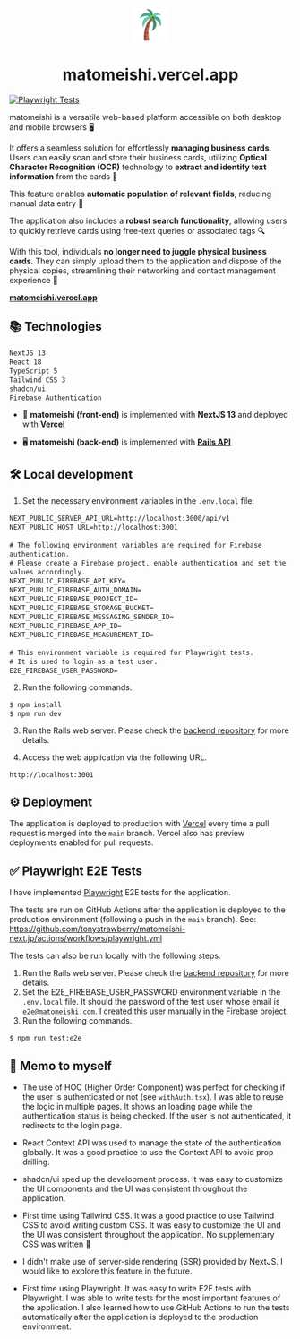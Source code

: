 <p align="center">
  <a href="https://matomeishi.vercel.app">
    <img src="/palmtree.png" width="60" />
  </a>
</p>
<h1 align="center">
  matomeishi.vercel.app
</h1>

[![Playwright Tests](https://github.com/tonystrawberry/matomeishi-next.jp/actions/workflows/playwright.yml/badge.svg)](https://github.com/tonystrawberry/matomeishi-next.jp/actions/workflows/playwright.yml)

matomeishi is a versatile web-based platform accessible on both desktop and mobile browsers 🖥

It offers a seamless solution for effortlessly **managing business cards**. Users can easily scan and store their business cards, utilizing **Optical Character Recognition (OCR)** technology to **extract and identify text information** from the cards 🤖

This feature enables **automatic population of relevant fields**, reducing manual data entry 📝

The application also includes a **robust search functionality**, allowing users to quickly retrieve cards using free-text queries or associated tags 🔍

With this tool, individuals **no longer need to juggle physical business cards**. They can simply upload them to the application and dispose of the physical copies, streamlining their networking and contact management experience 🤩

<a href="https://matomeishi.vercel.app" target="_blank">**matomeishi.vercel.app**</a>

## 📚 Technologies
```
NextJS 13
React 18
TypeScript 5
Tailwind CSS 3
shadcn/ui
Firebase Authentication
```

- 🚀 **matomeishi (front-end)** is implemented with **NextJS 13** and deployed with <a href="https://vercel.com/tonystrawberry/matomeishi" target="_blank">**Vercel**</a>

- 🖥 **matomeishi (back-end)** is implemented with <a href="https://github.com/tonystrawberry/matomeishi-rails.jp" target="_blank">**Rails API**</a>

## 🛠 Local development

1. Set the necessary environment variables in the `.env.local` file.

```
NEXT_PUBLIC_SERVER_API_URL=http://localhost:3000/api/v1
NEXT_PUBLIC_HOST_URL=http://localhost:3001

# The following environment variables are required for Firebase authentication.
# Please create a Firebase project, enable authentication and set the values accordingly.
NEXT_PUBLIC_FIREBASE_API_KEY=
NEXT_PUBLIC_FIREBASE_AUTH_DOMAIN=
NEXT_PUBLIC_FIREBASE_PROJECT_ID=
NEXT_PUBLIC_FIREBASE_STORAGE_BUCKET=
NEXT_PUBLIC_FIREBASE_MESSAGING_SENDER_ID=
NEXT_PUBLIC_FIREBASE_APP_ID=
NEXT_PUBLIC_FIREBASE_MEASUREMENT_ID=

# This environment variable is required for Playwright tests.
# It is used to login as a test user.
E2E_FIREBASE_USER_PASSWORD=
```

2. Run the following commands.
```
$ npm install
$ npm run dev
```

3. Run the Rails web server. Please check the <a href="https://github.com/tonystrawberry/matomeishi-rails.jp" target="_blank">backend repository</a> for more details.

4. Access the web application via the following URL.
```
http://localhost:3001
```

## ⚙️ Deployment

The application is deployed to production with <a href="https://vercel.com/tonystrawberry/matomeishi" target="_blank">Vercel</a> every time a pull request is merged into the `main` branch.
Vercel also has preview deployments enabled for pull requests.

## ✅ Playwright E2E Tests

I have implemented <a href="https://playwright.dev/" target="_blank">Playwright</a> E2E tests for the application.

The tests are run on GitHub Actions after the application is deployed to the production environment (following a push in the `main` branch).
See: https://github.com/tonystrawberry/matomeishi-next.jp/actions/workflows/playwright.yml

The tests can also be run locally with the following steps.
1. Run the Rails web server. Please check the <a href="https://github.com/tonystrawberry/matomeishi-rails.jp" target="_blank">backend repository</a> for more details.
2. Set the E2E_FIREBASE_USER_PASSWORD environment variable in the `.env.local` file. It should the password of the test user whose email is `e2e@matomeishi.com`. I created this user manually in the Firebase project.
3. Run the following commands.
```
$ npm run test:e2e
```

## 📝 Memo to myself

- The use of HOC (Higher Order Component) was perfect for checking if the user is authenticated or not (see `withAuth.tsx`). I was able to reuse the logic in multiple pages.
It shows an loading page while the authentication status is being checked. If the user is not authenticated, it redirects to the login page.

- React Context API was used to manage the state of the authentication globally. It was a good practice to use the Context API to avoid prop drilling.

- shadcn/ui sped up the development process. It was easy to customize the UI components and the UI was consistent throughout the application.

- First time using Tailwind CSS. It was a good practice to use Tailwind CSS to avoid writing custom CSS. It was easy to customize the UI and the UI was consistent throughout the application. No supplementary CSS was written 🎉

- I didn't make use of server-side rendering (SSR) provided by NextJS. I would like to explore this feature in the future.

- First time using Playwright. It was easy to write E2E tests with Playwright. I was able to write tests for the most important features of the application. I also learned how to use GitHub Actions to run the tests automatically after the application is deployed to the production environment.
